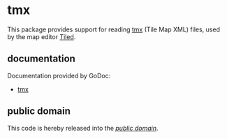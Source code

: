 tmx
===

This package provides support for reading [tmx][] (Tile Map XML) files, used by
the map editor [Tiled][].

[tmx]: https://github.com/bjorn/tiled/wiki/TMX-Map-Format
[Tiled]: https://github.com/bjorn/tiled/

documentation
-------------

Documentation provided by GoDoc:

   - [tmx][]

[tmx]: http://godoc.org/github.com/mewmew/tmx

public domain
-------------

This code is hereby released into the *[public domain][]*.

[public domain]: https://creativecommons.org/publicdomain/zero/1.0/
